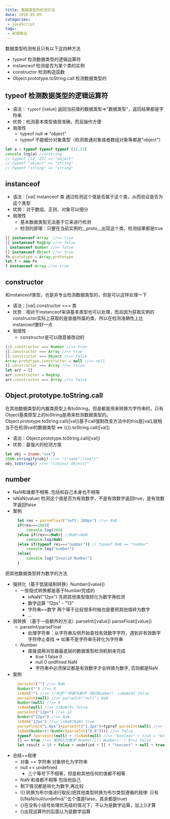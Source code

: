 ```yaml
---
title: 数据类型的检测方法
date: 2018-05-05
categories:
 - javaScript
tags:
 - 前端笔记
---
```

数据类型检测有且只有以下这四种方法
- typeof  检测数据类型的逻辑运算符   
- instanceof  检测是否为某个类的实例
- constructor  检测构造函数
- Object.prototype.toString.call 检测数据类型的

## typeof 检测数据类型的逻辑运算符
- 语法： `typeof` [value] 返回当前值的数据类型=>"数据类型"，返回结果都是字符串
- 优势：检测基本类型值很准确，而且操作方便
- 局限性
    + typeof null => "object"
    + typeof 不能细分对象类型（检测普通对象或者数组对象等都是"object"） 
```js   
let a = typeof typeof typeof [12,23]
console.log(a) //=>string
// typeof [12, 23] => "object"
// typeof "object" => "string"
// typeof "string" => "string"
```

## instanceof
- 语法：[val] instanceof 类 通过检测这个值是否属于这个类，从而验证是否为这个类型
- 优势：对于数组、正则、对象可以细分
- 局限性
    + 基本数据类型无法基于它来进行检测
    + 检测的原理：只要在当前实例的__proto__出现这个类，检测结果都是true
```js
[] instanceof Array  //=> true
[] instanceof RegExp //=> false
1 instanceof Number //=> false
[] instanceof Object //=> true
fn.prototype = Array.prototype
let f = new Fn
f instanceof Array //=> true
```
## constructor
和instanceof类型，也是非专业检测数据类型的，但是可以这样处理一下
- 语法：[val].constructor === 类
- 优势：相对于instanceof来讲基本类型也可以处理，而且因为获取实例的constructor实际上获取的是直接所属的类，所以在检测准确性上比instanceof要好一点
- 局限性
    + constructor是可以随意被改动的
```js
(1).constructor === Number //=> true
[].constructor === Array //=> true
[].constructor === Object //=> false
Array.prototype.constructor = null //=> null
[].constructor === Array //=> false
let arr = []
arr.constructor = RegExp
arr.constructor === Array //=> false
```
## Object.prototype.toString.call
在其他数据类型的内置类原型上有toString，但是都是用来转换为字符串的，只有Object基类原型上的toString是用来检测数据类型的。Object.prototype.toString.call([val])基于call强制改变方法中的this是[val],就相当于在检测val的数据类型 <=> ({}).toString.call([val])
- 语法：Object.prototype.toString.call([val])
- 优势：最强大的检测方案
```js
let obj = {name:"xxx"}
JSON.stringify(obj) //=> "{"name":"xxx"}"
obj.toString() //=> "[object Object]"
```
## number
- NaN和谁都不相等, 包括和自己本身也不相等
- isNaN(value) 检测这个值是否为有效数字，不是有效数字返回true，是有效数字返回false
- 案例
  ```js script
    let res = parseFloat("left: 200px") //=> NaN
    if(res===200){
        console.log(200)
    }else if(res===NaN){ //NaN!=NaN
        console.log(NaN)
    }else if(typeof res==="number"){ // typeof NaN == "number"
        console.log("number")
    }else{
        console.log("Invalid Number")
    }
  ```
把其他数据类型转为数字的方法
- 强转化（基于低层级制转换）Number([value])
    + 一些隐式转换都是基于Number完成的
        + isNaN("12px") 先把其他类型值转化为数字再检测
        + 数学运算 "12px" - "13"
        + 字符串==数字 两个等于比较很多时候也是要把其他值转为数字
        + ... 
- 弱转换 （基于一些额外的方法）parseInt([value]) parseFloat([value])
    + parseInt/parseFloat
        + 处理字符串：从字符串左侧开始查找有效数字字符，遇到非有效数字字符停止查找 => 如果不是字符串先转化为字符串
    + Number 
        + 直接调用浏览器最底层的数据类型检测机制来完成
            + true 1 false 0
            + null 0 undfined NaN
            + 字符串中必须保证都是有效数字才会转换为数字, 否则都是NaN
- 案例
  ```js script
    parseInt("") //=> NaN
    Number("") //=> 0
    isNaN("") //=> //先把""转换为数字（隐式Number） isNaN(0) false
    parseInt(null) //=> parseInt("null") NaN
    Number(null) //=> 0
    isNaN(null) //=> isNaN(0) false 
    parseInt("12px") //=> 12
    Number("12px") //=> NaN
    isNaN("12px") //=> isNaN(NaN) true
    parseFloat("1.6px")+parseInt("1.2px")+typrof parseInt(null) //=> 1.6 + 1 + typeof NaN => 2.6 + "number" => "2.6number"
    isNaN(Number(!!Number(parseInt("0.8")))) //=> false
    typeof !parseInt(null) + !isNaN(null) //=> "boolean" + true = "booleantrue"
    [] == true //=> 都转化为数字 Number([]) Number('') 0!=1 false
    let result = 10 + false + undefind + [] + "tencent" + null + true + {} //=> "NaNTencentnulltrue[object Object]"
  ```
- 总结==规律
    + 对象 == 字符串 对象转化为字符串
    + null == undefined
        + 三个等号下不相等，但是和其他任何的值都不相等
    + NaN 和谁都不相等 包括他自己
    + 剩下情况都是转化为数字,再比较
    + ![] 转换为布尔值进行取反(把其他类型转换为布尔类型遵循的规律: 只有 0/NaN/null/undefind/''五个值是false，其余都是true)
    + {}在没有小括号处理优先级的情况下，不认为是数学运算，加上()才算
    + {}出现运算符的后面认为是数学运算